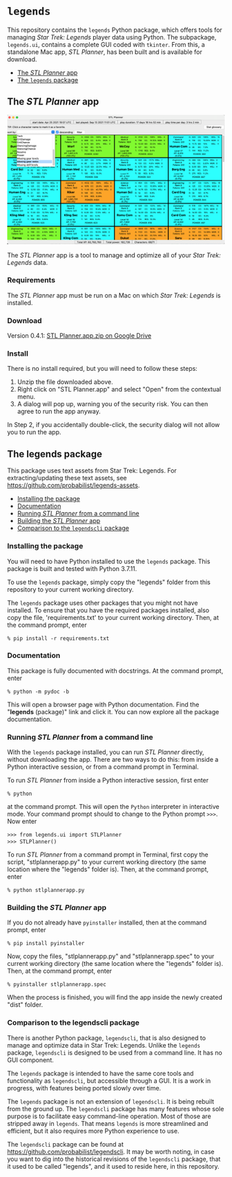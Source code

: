 # `legends`

This repository contains the `legends` Python package, which offers tools for managing *Star Trek: Legends* player data using Python. The subpackage, `legends.ui`, contains a complete GUI coded with `tkinter`. From this, a standalone Mac app, *STL Planner*, has been built and is available for download.

* [The *STL Planner* app](#the-stl-planner-app)
* [The `legends` package](#the-legends-package)

## The *STL Planner* app

![STL Planner](https://github.com/probabilist/legends/blob/main/screenshot.png)

The *STL Planner* app is a tool to manage and optimize all of your *Star Trek: Legends* data.

### Requirements

The *STL Planner* app must be run on a Mac on which *Star Trek: Legends* is installed.

### Download

Version 0.4.1: [STL Planner.app.zip on Google Drive](https://drive.google.com/file/d/1co-I9lxzeiUUGcwZTFNaq76km2AyHcC9/view?usp=sharing)

### Install

There is no install required, but you will need to follow these steps:

1. Unzip the file downloaded above.
2. Right click on "STL Planner.app" and select "Open" from the contextual menu.
3. A dialog will pop up, warning you of the security risk. You can then agree to run the app anyway.

In Step 2, if you accidentally double-click, the security dialog will not allow you to run the app.

## The legends package

This package uses text assets from Star Trek: Legends. For extracting/updating these text assets, see https://github.com/probabilist/legends-assets.

* [Installing the package](#installing-the-package)
* [Documentation](#documentation)
* [Running *STL Planner* from a command line](#running-stl-planner-from-a-command-line)
* [Building the *STL Planner* app](#building-the-stl-planner-app)
* [Comparison to the `legendscli` package](#comparison-to-the-legendscli-package)

### Installing the package

You will need to have Python installed to use the `legends` package. This package is built and tested with Python 3.7.11.

To use the `legends` package, simply copy the "legends" folder from this repository to your current working directory.

The `legends` package uses other packages that you might not have installed. To ensure that you have the required packages installed, also copy the file, 'requirements.txt' to your current working directory. Then, at the command prompt, enter
```
% pip install -r requirements.txt
```

### Documentation

This package is fully documented with docstrings. At the command prompt, enter
```
% python -m pydoc -b
```
This will open a browser page with Python documentation. Find the "**legends** (package)" link and click it. You can now explore all the package documentation.

### Running *STL Planner* from a command line

With the `legends` package installed, you can run *STL Planner* directly, without downloading the app. There are two ways to do this: from inside a Python interactive session, or from a command prompt in Terminal.

To run *STL Planner* from inside a Python interactive session, first enter
```
% python
```
at the command prompt. This will open the `Python` interpreter in interactive mode. Your command prompt should to change to the Python prompt `>>>`. Now enter
```
>>> from legends.ui import STLPlanner
>>> STLPlanner()
```

To run *STL Planner* from a command prompt in Terminal, first copy the script, "stlplannerapp.py" to your current working directory (the same location where the "legends" folder is). Then, at the command prompt, enter
```
% python stlplannerapp.py
```

### Building the *STL Planner* app

If you do not already have `pyinstaller` installed, then at the command prompt, enter
```
% pip install pyinstaller
```
Now, copy the files, "stlplannerapp.py" and "stlplannerapp.spec" to your current working directory (the same location where the "legends" folder is). Then, at the command prompt, enter
```
% pyinstaller stlplannerapp.spec
```
When the process is finished, you will find the app inside the newly created "dist" folder.

### Comparison to the legendscli package

There is another Python package, `legendscli`, that is also designed to manage and optimize data in Star Trek: Legends. Unlike the `legends` package, `legendscli` is designed to be used from a command line. It has no GUI component.

The `legends` package is intended to have the same core tools and functionality as `legendscli`, but accessible through a GUI. It is a work in progress, with features being ported slowly over time.

The `legends` package is not an extension of `legendscli`. It is being rebuilt from the ground up. The `legendscli` package has many features whose sole purpose is to facilitate easy command-line operation. Most of those are stripped away in `legends`. That means `legends` is more streamlined and efficient, but it also requires more Python experience to use.

The `legendscli` package can be found at https://github.com/probabilist/legendscli. It may be worth noting, in case you want to dig into the historical revisions of the `legendscli` package, that it used to be called "legends", and it used to reside here, in this repository.
